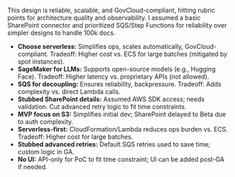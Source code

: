 This design is reliable, scalable, and GovCloud-compliant, hitting rubric points for architecture quality and observability. I assumed a basic SharePoint connector and prioritized SQS/Step Functions for reliability over simpler designs to handle 100k docs.

* **Choose serverless:** Simplifies ops, scales automatically, GovCloud-compliant. Tradeoff: Higher cost vs. ECS for large batches (mitigated by spot instances).  
* **SageMaker for LLMs:** Supports open-source models (e.g., Hugging Face). Tradeoff: Higher latency vs. proprietary APIs (not allowed).  
* **SQS for decoupling:** Ensures reliability, backpressure. Tradeoff: Adds complexity vs. direct Lambda calls.  
* **Stubbed SharePoint details:** Assumed AWS SDK access; needs validation. Cut advanced retry logic to fit time constraints.  
* **MVP focus on S3:** Simplifies initial dev; SharePoint delayed to Beta due to auth complexity.  
* **Serverless-first:** CloudFormation/Lambda reduces ops burden vs. ECS. Tradeoff: Higher cost for large batches.  
* **Stubbed advanced retries:** Default SQS retries used to save time; custom logic in GA.  
* **No UI:** API-only for PoC to fit time constraint; UI can be added post-GA if needed.